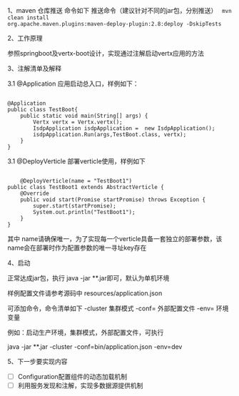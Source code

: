 1、maven 仓库推送 命令如下
推送命令（建议针对不同的jar包，分别推送）
<code>
mvn clean install org.apache.maven.plugins:maven-deploy-plugin:2.8:deploy -DskipTests
</code>

2、工作原理

参照springboot及vertx-boot设计，实现通过注解启动vertx应用的方法

3、注解清单及解释

3.1 
@Application 应用启动总入口，样例如下：

<code>
@Application
public class TestBoot{
    public static void main(String[] args) {
        Vertx vertx = Vertx.vertx();
        IsdpApplication isdpApplication =  new IsdpApplication();
        isdpApplication.Run(args,TestBoot.class, vertx);
    }
}
</code>

3.1
@DeployVerticle 部署verticle使用，样例如下

<code>
    @DeployVerticle(name = "TestBoot1")
public class TestBoot1 extends AbstractVerticle {
    @Override
    public void start(Promise<Void> startPromise) throws Exception {
        super.start(startPromise);
        System.out.println("TestBoot1");
    }
}
</code>

其中 name请确保唯一，为了实现每一个verticle具备一套独立的部署参数，该name会在部署时作为配置参数的唯一寻址key存在


4、启动

正常达成jar包，执行 java -jar **.jar即可，默认为单机环境

样例配置文件请参考源码中 resources/application.json

可添加命令，命令清单如下
-cluster 集群模式
-conf= 外部配置文件
-env= 环境变量

例如：启动生产环境，集群模式，外部配置文件，可执行


java -jar **.jar -cluster -conf=bin/application.json -env=dev

5、下一步要实现内容

- [ ]  Configuration配置组件的动态加载机制
- [ ]  利用服务发现和注解，实现多数据源提供机制